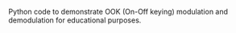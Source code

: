 Python code to demonstrate OOK (On-Off keying) modulation and demodulation for educational purposes.
